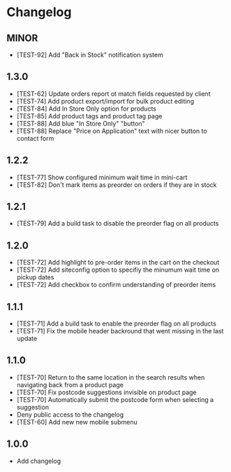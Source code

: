 # Changelog

## MINOR

-   [TEST-92] Add "Back in Stock" notification system

## 1.3.0

-   [TEST-62] Update orders report ot match fields requested by client
-   [TEST-74] Add product export/import for bulk product editing
-   [TEST-84] Add In Store Only option for products
-   [TEST-85] Add product tags and product tag page
-   [TEST-88] Add blue "In Store Only" "button"
-   [TEST-88] Replace "Price on Application" text with nicer button to contact form

## 1.2.2

-   [TEST-77] Show configured minimum wait time in mini-cart
-   [TEST-82] Don't mark items as preorder on orders if they are in stock

## 1.2.1

-   [TEST-79] Add a build task to disable the preorder flag on all products

## 1.2.0

-   [TEST-72] Add highlight to pre-order items in the cart on the checkout
-   [TEST-72] Add siteconfig option to specifiy the minumum wait time on pickup dates
-   [TEST-72] Add checkbox to confirm understanding of preorder items

## 1.1.1

-   [TEST-71] Add a build task to enable the preorder flag on all products
-   [TEST-71] Fix the mobile header backround that went missing in the last update

## 1.1.0

-   [TEST-70] Return to the same location in the search results when navigating back from a product page
-   [TEST-70] Fix postcode suggestions invisible on product page
-   [TEST-70] Automatically submit the postcode form when selecting a suggestion
-   Deny public access to the changelog
-   [TEST-60] Add new new mobile submenu

## 1.0.0

-   Add changelog

